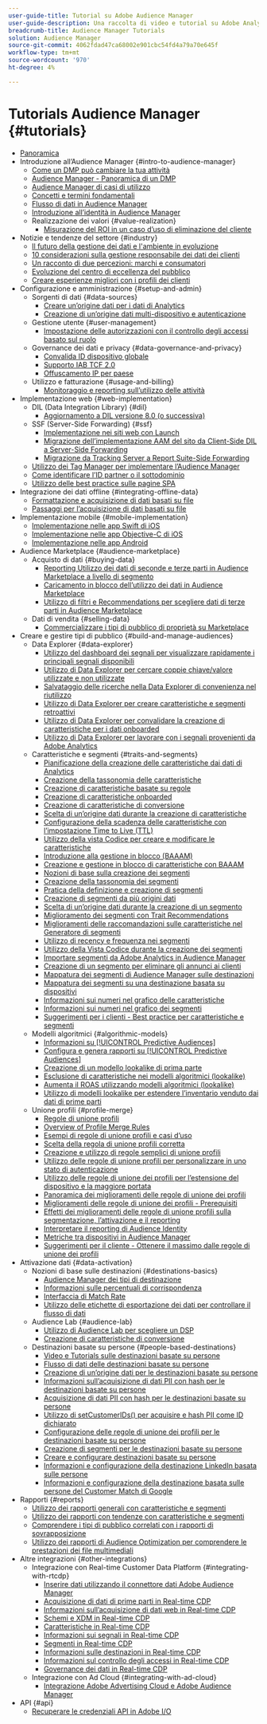 ```yaml
---
user-guide-title: Tutorial su Adobe Audience Manager
user-guide-description: Una raccolta di video e tutorial su Adobe Analytics.
breadcrumb-title: Audience Manager Tutorials
solution: Audience Manager
source-git-commit: 4062fdad47ca68002e901cbc54fd4a79a70e645f
workflow-type: tm+mt
source-wordcount: '970'
ht-degree: 4%

---
```



# Tutorials Audience Manager {#tutorials}

+ [Panoramica](overview.md)
+ Introduzione all’Audience Manager {#intro-to-audience-manager}
   + [Come un DMP può cambiare la tua attività](intro-to-audience-manager/how-a-dmp-can-change-your-business.md)
   + [Audience Manager - Panoramica di un DMP](intro-to-audience-manager/audience-manager-overview-of-a-dmp.md)
   + [Audience Manager di casi di utilizzo](intro-to-audience-manager/audience-manager-use-cases.md)
   + [Concetti e termini fondamentali](intro-to-audience-manager/understanding-basic-terms-and-concepts-in-audience-manager.md)
   + [Flusso di dati in Audience Manager](intro-to-audience-manager/understanding-the-data-flow-in-audience-manager.md)
   + [Introduzione all’identità in Audience Manager](intro-to-audience-manager/introduction-to-identity-in-audience-manager.md)
   + Realizzazione dei valori {#value-realization}
      + [Misurazione del ROI in un caso d’uso di eliminazione del cliente](intro-to-audience-manager/value-realization/measuring-roi-in-a-customer-suppression-use-case.md)
+ Notizie e tendenze del settore {#industry}
   + [Il futuro della gestione dei dati e l&#39;ambiente in evoluzione](https://experienceleague.adobe.com/docs/platform-learn/tutorials/industry/the-future-of-data-management-and-the-changing-environment.html)
   + [10 considerazioni sulla gestione responsabile dei dati dei clienti](https://experienceleague.adobe.com/docs/platform-learn/tutorials/privacy/ten-considerations-for-responsible-customer-data-management.html)
   + [Un racconto di due percezioni: marchi e consumatori](https://experienceleague.adobe.com/docs/platform-learn/tutorials/industry/brands-vs-consumers.html)
   + [Evoluzione del centro di eccellenza del pubblico](https://experienceleague.adobe.com/docs/platform-learn/tutorials/industry/evolving-your-audience-center-of-excellence.html)
   + [Creare esperienze migliori con i profili dei clienti](https://experienceleague.adobe.com/docs/platform-learn/tutorials/industry/building-better-experiences-with-customer-profiles.html)
+ Configurazione e amministrazione {#setup-and-admin}
   + Sorgenti di dati {#data-sources}
      + [Creare un’origine dati per i dati di Analytics](setup-and-admin/data-sources/create-a-data-source-for-analytics-data.md)
      + [Creazione di un’origine dati multi-dispositivo e autenticazione](setup-and-admin/data-sources/creating-a-cross-device-data-source-and-authenticating.md)
   + Gestione utente {#user-management}
      + [Impostazione delle autorizzazioni con il controllo degli accessi basato sul ruolo](setup-and-admin/user-management/setting-permissions-with-role-based-access-control.md)
   + Governance dei dati e privacy {#data-governance-and-privacy}
      + [Convalida ID dispositivo globale](setup-and-admin/data-governance-and-privacy/global-device-id-validation.md)
      + [Supporto IAB TCF 2.0](setup-and-admin/data-governance-and-privacy/iab-tcf-support.md)
      + [Offuscamento IP per paese](setup-and-admin/data-governance-and-privacy/ip-obfuscation-by-country.md)
   + Utilizzo e fatturazione {#usage-and-billing}
      + [Monitoraggio e reporting sull’utilizzo delle attività](setup-and-admin/usage-and-billing/monitoring-and-reporting-on-activity-usage.md)
+ Implementazione web {#web-implementation}
   + DIL (Data Integration Library) {#dil}
      + [Aggiornamento a DIL versione 8.0 (o successiva)](web-implementation/dil/updating-to-dil-version-8-0-or-greater.md)
   + SSF (Server-Side Forwarding) {#ssf}
      + [Implementazione nei siti web con Launch](https://experienceleague.adobe.com/docs/launch-learn/implementing-in-websites-with-launch/index.html?lang=en)
      + [Migrazione dell’implementazione AAM del sito da Client-Side DIL a Server-Side Forwarding](web-implementation/ssf/migrating-your-site-implementation-from-client-side-dil-to-server-side-forwarding.md)
      + [Migrazione da Tracking Server a Report Suite-Side Forwarding](web-implementation/ssf/migrating-from-tracking-server-to-report-suite-level-server-side-forwarding.md)
   + [Utilizzo dei Tag Manager per implementare l’Audience Manager](web-implementation/using-tag-managers-to-implement-audience-manager.md)
   + [Come identificare l’ID partner o il sottodominio](web-implementation/how-to-identify-your-partner-id-or-subdomain.md)
   + [Utilizzo delle best practice sulle pagine SPA](web-implementation/using-best-practices-on-spa-pages-when-sending-data-to-aam.md)
+ Integrazione dei dati offline {#integrating-offline-data}
   + [Formattazione e acquisizione di dati basati su file](integrating-offline-data/formatting-and-ingesting-file-based-data.md)
   + [Passaggi per l’acquisizione di dati basati su file](integrating-offline-data/steps-for-ingesting-file-based-data.md)
+ Implementazione mobile {#mobile-implementation}
   + [Implementazione nelle app Swift di iOS](https://experienceleague.adobe.com/docs/launch-learn/implementing-in-mobile-ios-swift-apps-with-launch/index.html?lang=en)
   + [Implementazione nelle app Objective-C di iOS](https://experienceleague.adobe.com/docs/launch-learn/implementing-in-mobile-ios-objective-c-apps-with-launch/index.html?lang=en)
   + [Implementazione nelle app Android](https://experienceleague.adobe.com/docs/launch-learn/implementing-in-mobile-android-apps-with-launch/index.html?lang=en)
+ Audience Marketplace {#audience-marketplace}
   + Acquisto di dati {#buying-data}
      + [Reporting Utilizzo dei dati di seconde e terze parti in Audience Marketplace a livello di segmento](audience-marketplace/buying-data/reporting-2nd-and-3rd-party-data-usage-in-the-audience-marketplace-at-the-segment-level.md)
      + [Caricamento in blocco dell’utilizzo dei dati in Audience Marketplace](audience-marketplace/buying-data/bulk-uploading-data-usage-into-the-audience-marketplace.md)
      + [Utilizzo di filtri e Recommendations per scegliere dati di terze parti in Audience Marketplace](audience-marketplace/buying-data/using-filters-and-recommendations-to-choose-3rd-party-data-in-audience-marketplace.md)
   + Dati di vendita {#selling-data}
      + [Commercializzare i tipi di pubblico di proprietà su Marketplace](audience-marketplace/selling-data/commercialize-owned-audiences-on-marketplace.md)
+ Creare e gestire tipi di pubblico {#build-and-manage-audiences}
   + Data Explorer {#data-explorer}
      + [Utilizzo del dashboard dei segnali per visualizzare rapidamente i principali segnali disponibili](build-and-manage-audiences/data-explorer/using-the-signals-dashboard-to-quickly-view-top-available-signals.md)
      + [Utilizzo di Data Explorer per cercare coppie chiave/valore utilizzate e non utilizzate](build-and-manage-audiences/data-explorer/using-data-explorer-to-search-for-used-and-unused-key-value-pairs.md)
      + [Salvataggio delle ricerche nella Data Explorer di convenienza nel riutilizzo](build-and-manage-audiences/data-explorer/saving-searches-in-data-explorer-for-convenience-in-re-use.md)
      + [Utilizzo di Data Explorer per creare caratteristiche e segmenti retroattivi](build-and-manage-audiences/data-explorer/using-data-explorer-to-create-retroactive-traits-and-segments.md)
      + [Utilizzo di Data Explorer per convalidare la creazione di caratteristiche per i dati onboarded](build-and-manage-audiences/data-explorer/using-data-explorer-to-validate-trait-creation-for-your-onboarded-data.md)
      + [Utilizzo di Data Explorer per lavorare con i segnali provenienti da Adobe Analytics](build-and-manage-audiences/data-explorer/using-data-explorer-to-work-with-signals-coming-from-adobe-analytics.md)
   + Caratteristiche e segmenti {#traits-and-segments}
      + [Pianificazione della creazione delle caratteristiche dai dati di Analytics](build-and-manage-audiences/traits-and-segments/planning-trait-creation-from-analytics-data.md)
      + [Creazione della tassonomia delle caratteristiche](build-and-manage-audiences/traits-and-segments/creating-a-trait-taxonomy.md)
      + [Creazione di caratteristiche basate su regole](build-and-manage-audiences/traits-and-segments/creating-rule-based-traits.md)
      + [Creazione di caratteristiche onboarded](build-and-manage-audiences/traits-and-segments/creating-onboarded-traits.md)
      + [Creazione di caratteristiche di conversione](build-and-manage-audiences/traits-and-segments/creating-conversion-traits.md)
      + [Scelta di un’origine dati durante la creazione di caratteristiche](build-and-manage-audiences/traits-and-segments/choosing-a-data-source-when-creating-traits.md)
      + [Configurazione della scadenza delle caratteristiche con l’impostazione Time to Live (TTL)](build-and-manage-audiences/traits-and-segments/configuring-trait-expiration-with-the-time-to-live-ttl-setting.md)
      + [Utilizzo della vista Codice per creare e modificare le caratteristiche](build-and-manage-audiences/traits-and-segments/using-code-view-to-create-and-edit-traits.md)
      + [Introduzione alla gestione in blocco (BAAAM)](build-and-manage-audiences/traits-and-segments/introduction-to-bulk-management-baaam.md)
      + [Creazione e gestione in blocco di caratteristiche con BAAAM](build-and-manage-audiences/traits-and-segments/creating-and-managing-traits-in-bulk-with-baaam.md)
      + [Nozioni di base sulla creazione dei segmenti](build-and-manage-audiences/traits-and-segments/the-basics-of-creating-segments.md)
      + [Creazione della tassonomia dei segmenti](build-and-manage-audiences/traits-and-segments/creating-a-segment-taxonomy.md)
      + [Pratica della definizione e creazione di segmenti](build-and-manage-audiences/traits-and-segments/practical-segment-definition-and-creation.md)
      + [Creazione di segmenti da più origini dati](build-and-manage-audiences/traits-and-segments/creating-segments-from-multiple-data-sources.md)
      + [Scelta di un’origine dati durante la creazione di un segmento](build-and-manage-audiences/traits-and-segments/choosing-a-data-source-when-creating-a-segment.md)
      + [Miglioramento dei segmenti con Trait Recommendations](build-and-manage-audiences/traits-and-segments/enhancing-your-segments-with-trait-recommendations.md)
      + [Miglioramenti delle raccomandazioni sulle caratteristiche nel Generatore di segmenti](build-and-manage-audiences/traits-and-segments/trait-recommendation-enhancements-in-the-segment-builder.md)
      + [Utilizzo di recency e frequenza nei segmenti](build-and-manage-audiences/traits-and-segments/using-recency-and-frequency-in-segments.md)
      + [Utilizzo della Vista Codice durante la creazione dei segmenti](build-and-manage-audiences/traits-and-segments/using-code-view-when-building-segments.md)
      + [Importare segmenti da Adobe Analytics in Audience Manager](build-and-manage-audiences/traits-and-segments/import-aa-segments-into-aam.md)
      + [Creazione di un segmento per eliminare gli annunci ai clienti](build-and-manage-audiences/traits-and-segments/building-a-segment-to-suppress-ads-to-customers.md)
      + [Mappatura dei segmenti di Audience Manager sulle destinazioni](build-and-manage-audiences/traits-and-segments/mapping-audience-manager-segments-to-destinations.md)
      + [Mappatura dei segmenti su una destinazione basata su dispositivi](build-and-manage-audiences/traits-and-segments/mapping-segments-to-a-device-based-destination.md)
      + [Informazioni sui numeri nel grafico delle caratteristiche](build-and-manage-audiences/traits-and-segments/understanding-numbers-in-the-trait-graph.md)
      + [Informazioni sui numeri nel grafico dei segmenti](build-and-manage-audiences/traits-and-segments/understanding-numbers-in-the-segment-graph.md)
      + [Suggerimenti per i clienti - Best practice per caratteristiche e segmenti](build-and-manage-audiences/traits-and-segments/customer-tips-traits-and-segments-best-practices.md)
   + Modelli algoritmici {#algorithmic-models}
      + [Informazioni su [!UICONTROL Predictive Audiences]](build-and-manage-audiences/algorithmic-models/understanding-predictive-audiences.md)
      + [Configura e genera rapporti su [!UICONTROL Predictive Audiences]](build-and-manage-audiences/algorithmic-models/configure-and-report-on-predictive-audiences.md)
      + [Creazione di un modello lookalike di prima parte](build-and-manage-audiences/algorithmic-models/creating-a-first-party-look-alike-model.md)
      + [Esclusione di caratteristiche nei modelli algoritmici (lookalike)](build-and-manage-audiences/algorithmic-models/excluding-traits-in-algorithmic-look-alike-models.md)
      + [Aumenta il ROAS utilizzando modelli algoritmici (lookalike)](build-and-manage-audiences/algorithmic-models/increase-roas-by-using-algorithmic-look-alike-models.md)
      + [Utilizzo di modelli lookalike per estendere l’inventario venduto dai dati di prime parti](build-and-manage-audiences/algorithmic-models/using-look-alike-models-to-extend-sold-out-inventory-from-your-1st-party-data.md)
   + Unione profili {#profile-merge}
      + [Regole di unione profili](build-and-manage-audiences/profile-merge/profile-merge.md)
      + [Overview of Profile Merge Rules](build-and-manage-audiences/profile-merge/overview-of-profile-merge-rules.md)
      + [Esempi di regole di unione profili e casi d’uso](build-and-manage-audiences/profile-merge/profile-merge-rule-examples-and-use-cases.md)
      + [Scelta della regola di unione profili corretta](build-and-manage-audiences/profile-merge/choosing-the-right-profile-merge-rule.md)
      + [Creazione e utilizzo di regole semplici di unione profili](build-and-manage-audiences/profile-merge/creating-and-using-simple-profile-merge-rules.md)
      + [Utilizzo delle regole di unione profili per personalizzare in uno stato di autenticazione](build-and-manage-audiences/profile-merge/using-profile-merge-rules-to-personalize-in-an-authenticated-state.md)
      + [Utilizzo delle regole di unione dei profili per l’estensione del dispositivo e la maggiore portata](build-and-manage-audiences/profile-merge/using-profile-merge-rules-for-device-extension-and-increased-reach.md)
      + [Panoramica dei miglioramenti delle regole di unione dei profili](build-and-manage-audiences/profile-merge/overview-of-profile-merge-rule-enhancements.md)
      + [Miglioramenti delle regole di unione dei profili - Prerequisiti](build-and-manage-audiences/profile-merge/profile-merge-rule-enhancements-pre-requisites.md)
      + [Effetti dei miglioramenti delle regole di unione profili sulla segmentazione, l’attivazione e il reporting](build-and-manage-audiences/profile-merge/how-profile-merge-rule-enhancements-impact-segmentation-activation-and-reporting.md)
      + [Interpretare il reporting di Audience Identity](build-and-manage-audiences/profile-merge/interpret-audience-identity-reporting.md)
      + [Metriche tra dispositivi in Audience Manager](build-and-manage-audiences/profile-merge/understanding-cross-device-metrics-in-audience-manager.md)
      + [Suggerimenti per il cliente - Ottenere il massimo dalle regole di unione dei profili](build-and-manage-audiences/profile-merge/customer-tips-getting-the-most-out-of-profile-merge-rules.md)
+ Attivazione dati {#data-activation}
   + Nozioni di base sulle destinazioni {#destinations-basics}
      + [Audience Manager dei tipi di destinazione](data-activation/destinations-basics/understanding-audience-manager-destination-types.md)
      + [Informazioni sulle percentuali di corrispondenza](data-activation/destinations-basics/understanding-match-rates.md)
      + [Interfaccia di Match Rate](data-activation/destinations-basics/understanding-the-match-rate-interface-in-audience-manager.md)
      + [Utilizzo delle etichette di esportazione dei dati per controllare il flusso di dati](data-activation/destinations-basics/using-data-export-labels-to-control-data-flow.md)
   + Audience Lab {#audience-lab}
      + [Utilizzo di Audience Lab per scegliere un DSP](data-activation/audience-lab/using-audience-lab-to-choose-a-dsp.md)
      + [Creazione di caratteristiche di conversione](https://experienceleague.adobe.com/docs/audience-manager-learn/tutorials/build-and-manage-audiences/traits-and-segments/creating-conversion-traits.html)
   + Destinazioni basate su persone {#people-based-destinations}
      + [Video e Tutorials sulle destinazioni basate su persone](data-activation/people-based-destinations/pbd.md)
      + [Flusso di dati delle destinazioni basate su persone](data-activation/people-based-destinations/people-based-destinations-data-flow.md)
      + [Creazione di un’origine dati per le destinazioni basate su persone](data-activation/people-based-destinations/creating-a-data-source-for-people-based-destinations.md)
      + [Informazioni sull’acquisizione di dati PII con hash per le destinazioni basate su persone](data-activation/people-based-destinations/understanding-hashed-pii-data-ingestion-for-people-based-destinations.md)
      + [Acquisizione di dati PII con hash per le destinazioni basate su persone](data-activation/people-based-destinations/ingesting-hashed-pii-for-people-based-destinations.md)
      + [Utilizzo di setCustomerIDs() per acquisire e hash PII come ID dichiarato](data-activation/people-based-destinations/using-setcustomerids-to-ingest-and-hash-pii-as-a-declared-id.md)
      + [Configurazione delle regole di unione dei profili per le destinazioni basate su persone](data-activation/people-based-destinations/configuring-profile-merge-rules-for-people-based-destinations.md)
      + [Creazione di segmenti per le destinazioni basate su persone](data-activation/people-based-destinations/creating-segments-for-people-based-destinations.md)
      + [Creare e configurare destinazioni basate su persone](data-activation/people-based-destinations/create-and-configure-people-based-destinations.md)
      + [Informazioni e configurazione della destinazione LinkedIn basata sulle persone](data-activation/people-based-destinations/understanding-and-configuring-the-linkedin-pbd.md)
      + [Informazioni e configurazione della destinazione basata sulle persone del Customer Match di Google](data-activation/people-based-destinations/understanding-and-configuring-the-google-customer-match-pbd.md)
+ Rapporti {#reports}
   + [Utilizzo dei rapporti generali con caratteristiche e segmenti](reports/using-general-reports-with-traits-and-segments.md)
   + [Utilizzo dei rapporti con tendenze con caratteristiche e segmenti](reports/using-trended-reports-with-traits-and-segments.md)
   + [Comprendere i tipi di pubblico correlati con i rapporti di sovrapposizione](reports/understand-related-audiences-with-overlap-reports.md)
   + [Utilizzo dei rapporti di Audience Optimization per comprendere le prestazioni dei file multimediali](reports/using-audience-optimization-reports-to-understand-media-performance.md)
+ Altre integrazioni {#other-integrations}
   + Integrazione con Real-time Customer Data Platform {#integrating-with-rtcdp}
      + [Inserire dati utilizzando il connettore dati Adobe Audience Manager](https://experienceleague.adobe.com/docs/platform-learn/tutorials/sources/ingest-data-from-aam.html?lang=en#sources)
      + [Acquisizione di dati di prime parti in Real-time CDP](other-integrations/integrating-with-rtcdp/rtcdp-1pd-ingestion-for-aam-users.md)
      + [Informazioni sull’acquisizione di dati web in Real-time CDP](other-integrations/integrating-with-rtcdp/rtcdp-web-ingestion-for-aam-users.md)
      + [Schemi e XDM in Real-time CDP](other-integrations/integrating-with-rtcdp/rtcdp-schemas-xdm-for-aam-users.md)
      + [Caratteristiche in Real-time CDP](other-integrations/integrating-with-rtcdp/rtcdp-traits-for-aam-users.md)
      + [Informazioni sui segnali in Real-time CDP](other-integrations/integrating-with-rtcdp/rtcdp-signals-for-aam-users.md)
      + [Segmenti in Real-time CDP](other-integrations/integrating-with-rtcdp/rtcdp-segments-for-aam-users.md)
      + [Informazioni sulle destinazioni in Real-time CDP](other-integrations/integrating-with-rtcdp/rtcdp-destinations-for-aam-users.md)
      + [Informazioni sul controllo degli accessi in Real-time CDP](other-integrations/integrating-with-rtcdp/rtcdp-access-control-for-aam-users.md)
      + [Governance dei dati in Real-time CDP](other-integrations/integrating-with-rtcdp/rtcdp-data-gov-for-aam-users.md)
   + Integrazione con Ad Cloud {#integrating-with-ad-cloud}
      + [Integrazione Adobe Advertising Cloud e Adobe Audience Manager](other-integrations/integrating-with-ad-cloud/advertising-cloud-and-audience-manager-integration.md)
+ API {#api}
   + [Recuperare le credenziali API in Adobe I/O](api/retrieve-api-credentials-in-adobe-io.md)
